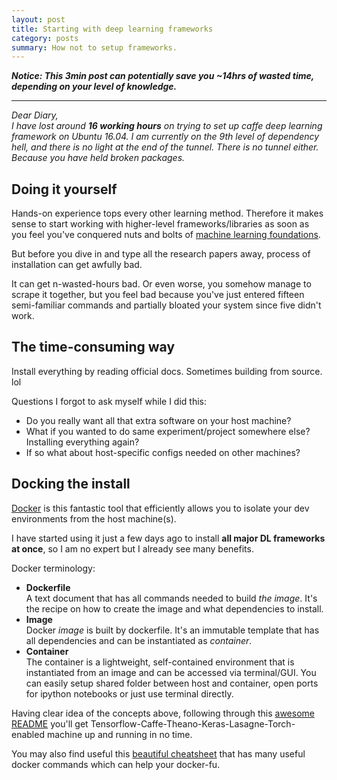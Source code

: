 ```yaml
---
layout: post
title: Starting with deep learning frameworks
category: posts
summary: How not to setup frameworks. 
---
```


***Notice: This 3min post can potentially save you ~14hrs of wasted time,
depending on your level of knowledge.***

___

*Dear Diary,  
I have lost around __16 working hours__ on trying to set up caffe deep
learning framework on Ubuntu 16.04. I am currently on the 9th level of
dependency hell, and there is no light at the end of the tunnel. There is
no tunnel either. Because you have held broken packages.*

## Doing it yourself
Hands-on experience tops every other learning method. Therefore it makes
sense to start working with higher-level frameworks/libraries as soon as
you feel you've conquered nuts and bolts of
[machine learning foundations][ml-immersion].

But before you dive in and type all the research papers away, process of
installation can get awfully bad.

It can get n-wasted-hours bad. Or even worse, you somehow manage to
scrape it together, but you feel bad because you've just entered fifteen
semi-familiar commands and partially bloated your system since five
didn't work.

## The time-consuming way
Install everything by reading official docs. Sometimes building from
source. lol

Questions I forgot to ask myself while I did this:  
 - Do you really want all that extra software on your host machine?  
 - What if you wanted to do same experiment/project somewhere else?  
   Installing everything again?  
 - If so what about host-specific configs needed on other machines?


## Docking the install
[Docker][docker] is this fantastic tool that efficiently allows you to isolate
your dev environments from the host machine(s).

I have started using it just a few days ago to install **all major DL frameworks at
once**, so I am no expert but I already see many benefits.

Docker terminology:  

- **Dockerfile**  
    A text document that has all commands needed to build _the image_. It's
    the recipe on how to create the image and what dependencies to install.
- **Image**  
    Docker *image* is built by dockerfile. It's an immutable template that has
    all dependencies and can be instantiated as _container_.
- **Container**  
    The container is a lightweight, self-contained environment that is instantiated
    from an image and can be accessed via terminal/GUI. You can easily setup shared
    folder between host and container, open ports for ipython notebooks or just use
    terminal directly.


Having clear idea of the concepts above, following through this
[awesome README][readme] you'll get Tensorflow-Caffe-Theano-Keras-Lasagne-Torch-enabled
machine up and running in no time.

You may also find useful this [beautiful cheatsheet][cheatsheet] that has many
useful docker commands which can help your docker-fu.


[docker]: https://www.docker.com/
[cheatsheet]: https://github.com/wsargent/docker-cheat-sheet/blob/master/README.md
[ml-immersion]: /2016/machine-learning-immersion
[readme]: https://github.com/saiprashanths/dl-docker

